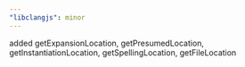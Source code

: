 ```yaml
---
"libclangjs": minor
---
```


added getExpansionLocation, getPresumedLocation, getInstantiationLocation, getSpellingLocation, getFileLocation
